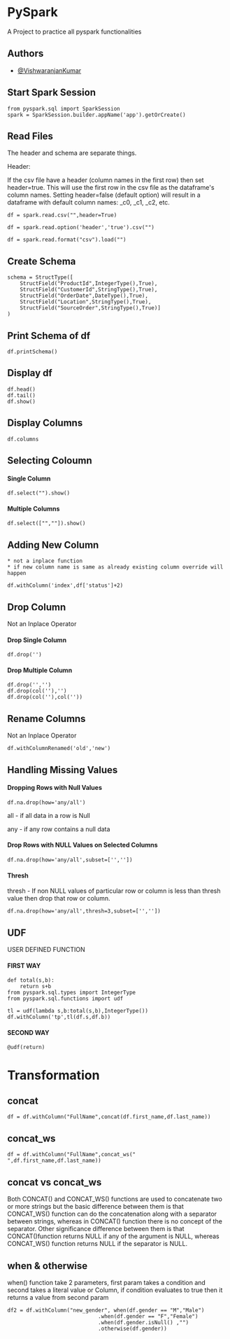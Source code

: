 # PySpark

A Project to practice all pyspark functionalities

## Authors

- [@VishwaranjanKumar](https://github.com/vishwa3908)

## Start Spark Session

    from pyspark.sql import SparkSession
    spark = SparkSession.builder.appName('app').getOrCreate()

## Read Files

The header and schema are separate things.

Header:

If the csv file have a header (column names in the first row) then set header=true. This will use the first row in the csv file as the dataframe's column names. Setting header=false (default option) will result in a dataframe with default column names: _c0, _c1, _c2, etc.

    df = spark.read.csv("",header=True)

    df = spark.read.option('header','true').csv("")

    df = spark.read.format("csv").load("")

## Create Schema

```
schema = StructType([
    StructField("ProductId",IntegerType(),True),
    StructField("CustomerId",StringType(),True),
    StructField("OrderDate",DateType(),True),
    StructField("Location",StringType(),True),
    StructField("SourceOrder",StringType(),True)]
)
```

## Print Schema of df

    df.printSchema()

## Display df

    df.head()
    df.tail()
    df.show()

## Display Columns

    df.columns

## Selecting Coloumn

#### Single Column

    df.select("").show()

#### Multiple Columns

    df.select(["",""]).show()

## Adding New Column

    * not a inplace function
    * if new column name is same as already existing column override will happen

    df.withColumn('index',df['status']+2)

## Drop Column

Not an Inplace Operator

#### Drop Single Column

    df.drop('')

#### Drop Multiple Column

    df.drop('','')
    df.drop(col(''),'')
    df.drop(col(''),col(''))

## Rename Columns

Not an Inplace Operator

    df.withColumnRenamed('old','new')

## Handling Missing Values

#### Dropping Rows with Null Values

    df.na.drop(how='any/all')

all - if all data in a row is Null

any - if any row contains a null data

#### Drop Rows with NULL Values on Selected Columns

    df.na.drop(how='any/all',subset=['',''])

#### Thresh

thresh - If non NULL values of particular row or column is less than thresh value then drop that row or column.

    df.na.drop(how='any/all',thresh=3,subset=['',''])

## UDF

USER DEFINED FUNCTION

#### FIRST WAY

    def total(s,b):
        return s+b
    from pyspark.sql.types import IntegerType
    from pyspark.sql.functions import udf

    tl = udf(lambda s,b:total(s,b),IntegerType())
    df.withColumn('tp',tl(df.s,df.b))

#### SECOND WAY

    @udf(return)

# Transformation

## concat

    df = df.withColumn("FullName",concat(df.first_name,df.last_name))

## concat_ws

    df = df.withColumn("FullName",concat_ws(" ",df.first_name,df.last_name))

## concat vs concat_ws

Both CONCAT() and CONCAT_WS() functions are used to concatenate two or more strings but the basic difference between them is that CONCAT_WS() function can do the concatenation along with a separator between strings, whereas in CONCAT() function there is no concept of the separator. Other significance difference between them is that CONCAT()function returns NULL if any of the argument is NULL, whereas CONCAT_WS() function returns NULL if the separator is NULL.

## when & otherwise

when() function take 2 parameters, first param takes a condition and second takes a literal value or Column, if condition evaluates to true then it returns a value from second param

    df2 = df.withColumn("new_gender", when(df.gender == "M","Male")
                                 .when(df.gender == "F","Female")
                                 .when(df.gender.isNull() ,"")
                                 .otherwise(df.gender))
